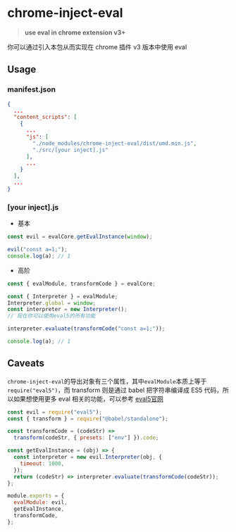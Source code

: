 # chrome-inject-eval

> **use eval in chrome extension v3+**

你可以通过引入本包从而实现在 chrome 插件 v3 版本中使用 eval

## Usage

### manifest.json

```json
{
  ...
  "content_scripts": [
    {
      ...
      "js": [
        "./node_modules/chrome-inject-eval/dist/umd.min.js",
        "./src/[your inject].js"
      ],
      ...
    }
  ],
  ...
}
```

### [your inject].js

- 基本

```js
const evil = evalCore.getEvalInstance(window);

evil("const a=1;");
console.log(a); // 1
```

- 高阶

```js
const { evalModule, transformCode } = evalCore;

const { Interpreter } = evalModule;
Interpreter.global = window;
const interpreter = new Interpreter();
// 现在你可以使用eval5的所有功能

interpreter.evaluate(transformCode("const a=1;"));

console.log(a); // 1
```

## Caveats

`chrome-inject-eval`的导出对象有三个属性，其中`evalModule`本质上等于`require("eval5")`，而 transform 则是通过 babel 把字符串编译成 ES5 代码，所以如果想使用更多 eval 相关的功能，可以参考 [eval5官网](https://github.com/bplok20010/eval5)

```js
const evil = require("eval5");
const { transform } = require("@babel/standalone");

const transformCode = (codeStr) =>
  transform(codeStr, { presets: ["env"] }).code;

const getEvalInstance = (obj) => {
  const interpreter = new evil.Interpreter(obj, {
    timeout: 1000,
  });
  return (codeStr) => interpreter.evaluate(transformCode(codeStr));
};

module.exports = {
  evalModule: evil,
  getEvalInstance,
  transformCode,
};
```
